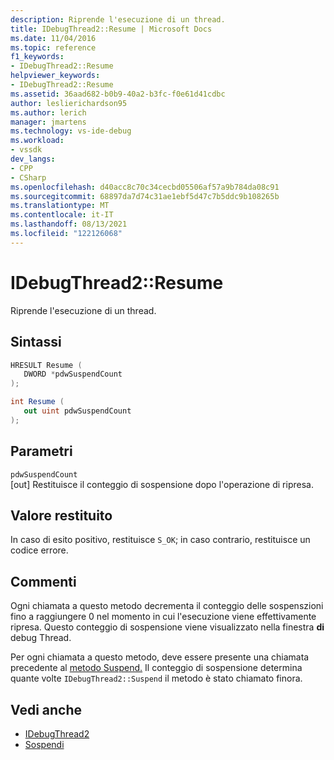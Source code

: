 ```yaml
---
description: Riprende l'esecuzione di un thread.
title: IDebugThread2::Resume | Microsoft Docs
ms.date: 11/04/2016
ms.topic: reference
f1_keywords:
- IDebugThread2::Resume
helpviewer_keywords:
- IDebugThread2::Resume
ms.assetid: 36aad682-b0b9-40a2-b3fc-f0e61d41cdbc
author: leslierichardson95
ms.author: lerich
manager: jmartens
ms.technology: vs-ide-debug
ms.workload:
- vssdk
dev_langs:
- CPP
- CSharp
ms.openlocfilehash: d40acc8c70c34cecbd05506af57a9b784da08c91
ms.sourcegitcommit: 68897da7d74c31ae1ebf5d47c7b5ddc9b108265b
ms.translationtype: MT
ms.contentlocale: it-IT
ms.lasthandoff: 08/13/2021
ms.locfileid: "122126068"
---
```

# <a name="idebugthread2resume"></a>IDebugThread2::Resume
Riprende l'esecuzione di un thread.

## <a name="syntax"></a>Sintassi

```cpp
HRESULT Resume ( 
   DWORD *pdwSuspendCount
);
```

```csharp
int Resume ( 
   out uint pdwSuspendCount
);
```

## <a name="parameters"></a>Parametri
`pdwSuspendCount`\
[out] Restituisce il conteggio di sospensione dopo l'operazione di ripresa.

## <a name="return-value"></a>Valore restituito
 In caso di esito positivo, restituisce `S_OK`; in caso contrario, restituisce un codice errore.

## <a name="remarks"></a>Commenti
 Ogni chiamata a questo metodo decrementa il conteggio delle sospenszioni fino a raggiungere 0 nel momento in cui l'esecuzione viene effettivamente ripresa. Questo conteggio di sospensione viene visualizzato nella finestra **di** debug Thread.

 Per ogni chiamata a questo metodo, deve essere presente una chiamata precedente al [metodo Suspend.](../../../extensibility/debugger/reference/idebugthread2-suspend.md) Il conteggio di sospensione determina quante volte `IDebugThread2::Suspend` il metodo è stato chiamato finora.

## <a name="see-also"></a>Vedi anche
- [IDebugThread2](../../../extensibility/debugger/reference/idebugthread2.md)
- [Sospendi](../../../extensibility/debugger/reference/idebugthread2-suspend.md)
